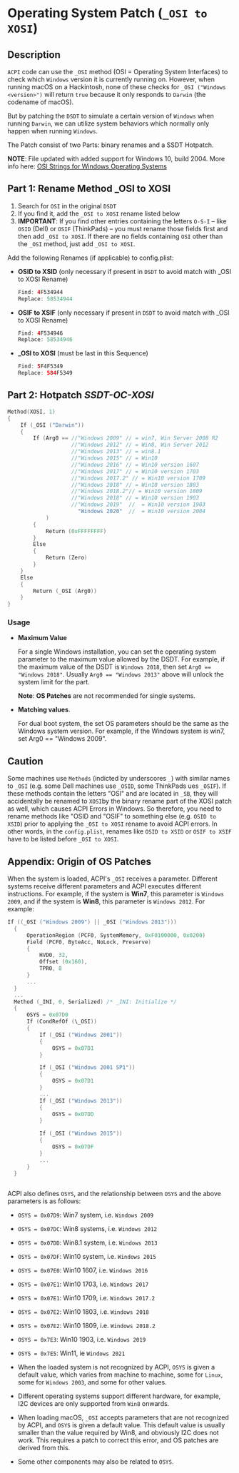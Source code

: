 # Operating System Patch (`_OSI to XOSI`) 

## Description

`ACPI` code can use the `_OSI` method (OSI = Operating System Interfaces) to check which `Windows` version it is currently running on. However, when running macOS on a Hackintosh, none of these checks for `_OSI ("Windows <version>")` will return `true` because it only responds to `Darwin` (the codename of macOS). 

But by patching the `DSDT` to simulate a certain version of `Windows` when running `Darwin`, we can utilize system behaviors which normally only happen when running `Windows`.

The Patch consist of two Parts: binary renames and a SSDT Hotpatch.

**NOTE**: File updated with added support for Windows 10, build 2004. More info here: [OSI Strings for Windows Operating Systems](https://docs.microsoft.com/en-us/windows-hardware/drivers/acpi/winacpi-osi#_osi-strings-for-windows-operating-systems) 

## Part 1: Rename Method _OSI to XOSI

1. Search for `OSI` in the original `DSDT` 
2. If you find it, add the `_OSI to XOSI` rename listed below
3. **IMPORTANT**: If you find other entries containing the letters `O-S-I` – like `OSID` (Dell) or `OSIF` (ThinkPads) – you must rename those fields first and then add `_OSI to XOSI`. If there are no fields containing `OSI` other than the `_OSI` method, just add `_OSI to XOSI`.

Add the following Renames (if applicable) to config.plist:

- **OSID to XSID** (only necessary if present in `DSDT` to avoid match with _OSI to XOSI Rename)
 
  ```swift
  Find: 4F534944
  Replace: 58534944
  ```
- **OSIF to XSIF** (only necessary if present in `DSDT` to avoid match with _OSI to XOSI Rename)

  ```swift
  Find: 4F534946
  Replace: 58534946
  ```
- **_OSI to XOSI** (must be last in this Sequence)

  ```swift
  Find: 5F4F5349
  Replace: 584F5349
  ```


## Part 2: Hotpatch ***SSDT-OC-XOSI***

```swift
Method(XOSI, 1)
{
    If (_OSI ("Darwin"))
    {
        If (Arg0 == //"Windows 2009" // = win7, Win Server 2008 R2
                    //"Windows 2012" // = Win8, Win Server 2012
                    //"Windows 2013" // = win8.1
                    //"Windows 2015" // = Win10
                    //"Windows 2016" // = Win10 version 1607
                    //"Windows 2017" // = Win10 version 1703
                    //"Windows 2017.2" // = Win10 version 1709
                    //"Windows 2018" // = Win10 version 1803
                    //"Windows 2018.2"// = Win10 version 1809
                    //"Windows 2018" // = Win10 version 1903
                    //"Windows 2019"  //  = Win10 version 1903
                      "Windows 2020"  //  = Win10 version 2004
            )
        {
            Return (0xFFFFFFFF)
        }
        Else
        {
            Return (Zero)
        }
    }
    Else
    {
        Return (_OSI (Arg0))
    }
}
```

### Usage

- **Maximum Value**

  For a single Windows installation, you can set the operating system parameter to the maximum value allowed by the DSDT. For example, if the maximum value of the DSDT is `Windows 2018`, then set `Arg0 == "Windows 2018"`. Usually `Arg0 == "Windows 2013"` above will unlock the system limit for the part.

  **Note**: **OS Patches** are not recommended for single systems.

- **Matching values**.  

  For dual boot system, the set OS parameters should be the same as the Windows system version. For example, if the Windows system is win7, set Arg0 == "Windows 2009".

## Caution

Some machines use `Methods` (indicted by underscores `_`) with similar names to `_OSI` (e.g. some Dell machines use `_OSID`, some ThinkPads ues `_OSIF`). If these methods contain the letters "OSI" and are located in `_SB`, they will accidentally be renamed to `XOSI`by the binary rename part of the XOSI patch as well, which causes ACPI Errors in Windows. So therefore, you need to rename methods like "OSID and "OSIF" to something else (e.g. `OSID to XSID`) prior to applying the `_OSI to XOSI` rename to avoid ACPI errors. In other words, in the `config.plist`, renames like `OSID to XSID` or `OSIF to XSIF` have to be listed before `_OSI to XOSI`.

## Appendix: Origin of OS Patches

When the system is loaded, ACPI's `_OSI` receives a parameter. Different systems receive different parameters and ACPI executes different instructions. For example, if the system is **Win7**, this parameter is `Windows 2009`, and if the system is **Win8**, this parameter is `Windows 2012`. For example:

```swift
If ((_OSI ("Windows 2009") || _OSI ("Windows 2013")))
  {
      OperationRegion (PCF0, SystemMemory, 0xF0100000, 0x0200)
      Field (PCF0, ByteAcc, NoLock, Preserve)
      {
          HVD0, 32,
          Offset (0x160),
          TPR0, 8
      }
      ...
  }
  ...
  Method (_INI, 0, Serialized) /* _INI: Initialize */
  {
      OSYS = 0x07D0
      If (CondRefOf (\_OSI))
      {
          If (_OSI ("Windows 2001"))
          {
              OSYS = 0x07D1
          }

          If (_OSI ("Windows 2001 SP1"))
          {
              OSYS = 0x07D1
          }
          ...
          If (_OSI ("Windows 2013"))
          {
              OSYS = 0x07DD
          }

          If (_OSI ("Windows 2015"))
          {
              OSYS = 0x07DF
          }
          ...
      }
  }
  
```
ACPI also defines `OSYS`, and the relationship between `OSYS` and the above parameters is as follows:

  - `OSYS = 0x07D9`: Win7 system, i.e. `Windows 2009`</br>
  - `OSYS = 0x07DC`: Win8 systems, i.e. `Windows 2012`</br>
  - `OSYS = 0x07DD`: Win8.1 system, i.e. `Windows 2013`</br>
  - `OSYS = 0x07DF`: Win10 system, i.e. `Windows 2015`</br>
  - `OSYS = 0x07E0`: Win10 1607, i.e. `Windows 2016`</br>
  - `OSYS = 0x07E1`: Win10 1703, i.e. `Windows 2017`</br>
  - `OSYS = 0x07E1`: Win10 1709, i.e. `Windows 2017.2`</br>
  - `OSYS = 0x07E2`: Win10 1803, i.e. `Windows 2018`</br>
  - `OSYS = 0x07E2`: Win10 1809, i.e. `Windows 2018.2`</br>
  - `OSYS = 0x7E3`: Win10 1903, i.e. `Windows 2019`</br>
  - `OSYS = 0x7E5`: Win11, ie `Windows 2021`</br>

- When the loaded system is not recognized by ACPI, `OSYS` is given a default value, which varies from machine to machine, some for `Linux`, some for `Windows 2003`, and some for other values.

- Different operating systems support different hardware, for example, I2C devices are only supported from `Win8` onwards.

- When loading macOS, `_OSI` accepts parameters that are not recognized by ACPI, and `OSYS` is given a default value. This default value is usually smaller than the value required by Win8, and obviously I2C does not work. This requires a patch to correct this error, and OS patches are derived from this.

- Some other components may also be related to `OSYS`.
